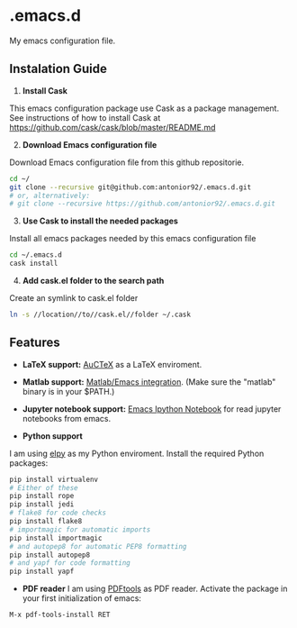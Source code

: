 # .emacs.d
My emacs configuration file.

## Instalation Guide

1) **Install Cask**

This emacs configuration package use Cask as a package management. See instructions of how to install Cask at <https://github.com/cask/cask/blob/master/README.md>

2) **Download Emacs configuration file**

Download Emacs configuration file from this github repositorie.
```bash
cd ~/
git clone --recursive git@github.com:antonior92/.emacs.d.git
# or, alternatively:
# git clone --recursive https://github.com/antonior92/.emacs.d.git
```

3) **Use Cask to install the needed packages**

Install all emacs packages needed by this emacs configuration file
```bash
cd ~/.emacs.d
cask install
```

4) **Add cask.el folder to the search path**

Create an symlink to cask.el folder
```bash
ln -s //location//to//cask.el//folder ~/.cask
```

## Features

* **LaTeX support:**
[AuCTeX](https://www.gnu.org/software/auctex/) as a LaTeX enviroment.

* **Matlab support:**
[Matlab/Emacs integration](http://matlab-emacs.sourceforge.net). 
(Make sure the "matlab" binary is in your $PATH.)

* **Jupyter notebook support:**
[Emacs Ipython Notebook](https://github.com/tkf/emacs-ipython-notebook) for read jupyter notebooks from emacs.

* **Python support**

I am using [elpy](https://github.com/jorgenschaefer/elpy) as my Python enviroment.
Install the required Python packages:

```bash
pip install virtualenv
# Either of these
pip install rope
pip install jedi
# flake8 for code checks
pip install flake8
# importmagic for automatic imports
pip install importmagic
# and autopep8 for automatic PEP8 formatting
pip install autopep8
# and yapf for code formatting
pip install yapf
```

* **PDF reader**
I am using [PDFtools](https://github.com/politza/pdf-tools) as PDF reader.
Activate the package in your first initialization of emacs:
```
M-x pdf-tools-install RET
```
